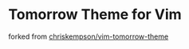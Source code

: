 # Tomorrow Theme for Vim

forked from [chriskempson/vim-tomorrow-theme](https://github.com/chriskempson/vim-tomorrow-theme)
